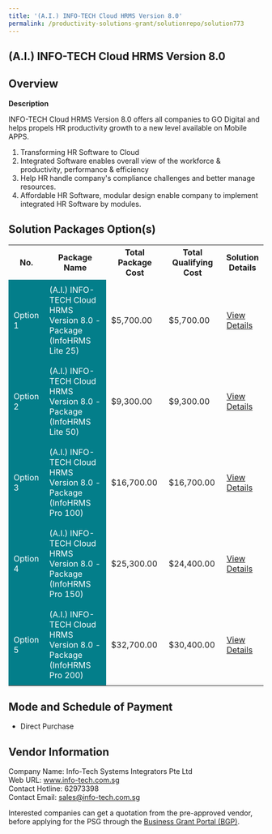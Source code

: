 ```yaml
---
title: '(A.I.) INFO-TECH Cloud HRMS Version 8.0'
permalink: /productivity-solutions-grant/solutionrepo/solution773
---
```


## (A.I.) INFO-TECH Cloud HRMS Version 8.0

## Overview

**Description**

INFO-TECH Cloud HRMS Version 8.0 offers all companies to GO Digital and helps propels HR productivity growth to a new level available on Mobile APPS.

1. Transforming HR Software to Cloud
2. Integrated Software enables overall view of the workforce & productivity, performance & efficiency
3. Help HR handle company's compliance challenges and better manage resources.
4. Affordable HR Software, modular design enable company to implement integrated HR Software by modules.

## Solution Packages Option(s)

<table>
<tr>
<th><b>No.</b></th>
<th><b>Package Name</b></th>
<th><b>Total Package Cost</b></th>
<th><b>Total Qualifying Cost</b></th>
<th><b>Solution Details</b></th>
</tr>
<tr>
<td style='padding: 10px; background-color: #037E8A; color: #FFFFFF;'>Option 1</td>
<td style='padding: 10px; background-color: #037E8A; color: #FFFFFF;'>(A.I.) INFO-TECH Cloud HRMS Version 8.0 - Package (InfoHRMS Lite 25)</td>
<td style='padding: 10px;'>$5,700.00</td>
<td style='padding: 10px;'>$5,700.00</td>
<td style='padding: 10px;'><a href='/images/psg/info_20220188_Desensitised_Annex_3__Part_1.pdf' target='_blank'>View Details</a></td>
</tr>
<tr>
<td style='padding: 10px; background-color: #037E8A; color: #FFFFFF;'>Option 2</td>
<td style='padding: 10px; background-color: #037E8A; color: #FFFFFF;'>(A.I.) INFO-TECH Cloud HRMS Version 8.0 - Package (InfoHRMS Lite 50)</td>
<td style='padding: 10px;'>$9,300.00</td>
<td style='padding: 10px;'>$9,300.00</td>
<td style='padding: 10px;'><a href='/images/psg/info_20220188_Desensitised_Annex_3__Part_2.pdf' target='_blank'>View Details</a></td>
</tr>
<tr>
<td style='padding: 10px; background-color: #037E8A; color: #FFFFFF;'>Option 3</td>
<td style='padding: 10px; background-color: #037E8A; color: #FFFFFF;'>(A.I.) INFO-TECH Cloud HRMS Version 8.0 - Package (InfoHRMS Pro 100)</td>
<td style='padding: 10px;'>$16,700.00</td>
<td style='padding: 10px;'>$16,700.00</td>
<td style='padding: 10px;'><a href='/images/psg/info_20220188_Desensitised_Annex_3__Part_3.pdf' target='_blank'>View Details</a></td>
</tr>
<tr>
<td style='padding: 10px; background-color: #037E8A; color: #FFFFFF;'>Option 4</td>
<td style='padding: 10px; background-color: #037E8A; color: #FFFFFF;'>(A.I.) INFO-TECH Cloud HRMS Version 8.0 - Package (InfoHRMS Pro 150)</td>
<td style='padding: 10px;'>$25,300.00</td>
<td style='padding: 10px;'>$24,400.00</td>
<td style='padding: 10px;'><a href='/images/psg/info_20220188_Desensitised_Annex_3__Part_4.pdf' target='_blank'>View Details</a></td>
</tr>
<tr>
<td style='padding: 10px; background-color: #037E8A; color: #FFFFFF;'>Option 5</td>
<td style='padding: 10px; background-color: #037E8A; color: #FFFFFF;'>(A.I.) INFO-TECH Cloud HRMS Version 8.0 - Package (InfoHRMS Pro 200)</td>
<td style='padding: 10px;'>$32,700.00</td>
<td style='padding: 10px;'>$30,400.00</td>
<td style='padding: 10px;'><a href='/images/psg/info_20220188_Desensitised_Annex_3__Part_5.pdf' target='_blank'>View Details</a></td>
</tr>
</table>

## Mode and Schedule of Payment

 - Direct Purchase

## Vendor Information

 Company Name: Info-Tech Systems Integrators Pte Ltd<br>Web URL: www.info-tech.com.sg <br>Contact Hotline: 62973398 <br>Contact Email: sales@info-tech.com.sg <br>

Interested companies can get a quotation from the pre-approved vendor, before applying for the PSG through the <a href='https://www.businessgrants.gov.sg/' target='_blank' rel='noopener'>Business Grant Portal (BGP)</a>.

<script src="/jquery/resize-tables.js"></script>
